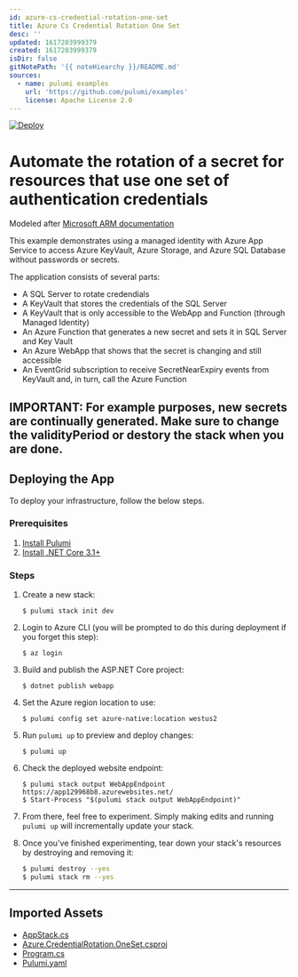 ```yaml
---
id: azure-cs-credential-rotation-one-set
title: Azure Cs Credential Rotation One Set
desc: ''
updated: 1617203999379
created: 1617203999379
isDir: false
gitNotePath: '{{ noteHiearchy }}/README.md'
sources:
  - name: pulumi examples
    url: 'https://github.com/pulumi/examples'
    license: Apache License 2.0
---
```

[![Deploy](https://get.pulumi.com/new/button.svg)](https://app.pulumi.com/new)

# Automate the rotation of a secret for resources that use one set of authentication credentials

Modeled after [Microsoft ARM documentation](https://docs.microsoft.com/en-us/azure/key-vault/secrets/tutorial-rotation)

This example demonstrates using a managed identity with Azure App Service to access Azure KeyVault, Azure Storage, and Azure SQL Database without passwords or secrets.

The application consists of several parts:

- A SQL Server to rotate credendials
- A KeyVault that stores the credentials of the SQL Server
- A KeyVault that is only accessible to the WebApp and Function (through Managed Identity)
- An Azure Function that generates a new secret and sets it in SQL Server and Key Vault
- An Azure WebApp that shows that the secret is changing and still accessible
- An EventGrid subscription to receive SecretNearExpiry events from KeyVault and, in turn, call the Azure Function

## IMPORTANT: For example purposes, new secrets are continually generated. Make sure to change the validityPeriod or destory the stack when you are done.

## Deploying the App

To deploy your infrastructure, follow the below steps.

### Prerequisites

1. [Install Pulumi](https://www.pulumi.com/docs/get-started/install/)
2. [Install .NET Core 3.1+](https://dotnet.microsoft.com/download)

### Steps

1. Create a new stack:

   ```
   $ pulumi stack init dev
   ```

2. Login to Azure CLI (you will be prompted to do this during deployment if you forget this step):

   ```
   $ az login
   ```

3. Build and publish the ASP.NET Core project:

   ```
   $ dotnet publish webapp
   ```

4. Set the Azure region location to use:

   ```
   $ pulumi config set azure-native:location westus2
   ```

5. Run `pulumi up` to preview and deploy changes:

   ```
   $ pulumi up
   ```

6. Check the deployed website endpoint:

   ```
   $ pulumi stack output WebAppEndpoint
   https://app129968b8.azurewebsites.net/
   $ Start-Process "$(pulumi stack output WebAppEndpoint)"
   ```

7. From there, feel free to experiment. Simply making edits and running `pulumi up` will incrementally update your stack.

8. Once you've finished experimenting, tear down your stack's resources by destroying and removing it:

   ```bash
   $ pulumi destroy --yes
   $ pulumi stack rm --yes
   ```

* * *

## Imported Assets

- [AppStack.cs](/assets/appstack.cs)
- [Azure.CredentialRotation.OneSet.csproj](/assets/azure-credentialrotation.csproj)
- [Program.cs](/assets/program.cs)
- [Pulumi.yaml](/assets/pulumi.yaml)

